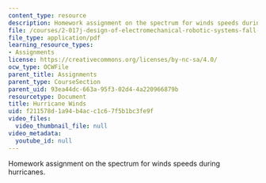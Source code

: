 ```yaml
---
content_type: resource
description: Homework assignment on the spectrum for winds speeds during hurricanes.
file: /courses/2-017j-design-of-electromechanical-robotic-systems-fall-2009/f211578d1a94b4acc1c67f5b1bc3fe9f_MIT2_017JF09_p21.pdf
file_type: application/pdf
learning_resource_types:
- Assignments
license: https://creativecommons.org/licenses/by-nc-sa/4.0/
ocw_type: OCWFile
parent_title: Assignments
parent_type: CourseSection
parent_uid: 93ea44dc-663a-95f3-02d4-4a220966879b
resourcetype: Document
title: Hurricane Winds
uid: f211578d-1a94-b4ac-c1c6-7f5b1bc3fe9f
video_files:
  video_thumbnail_file: null
video_metadata:
  youtube_id: null
---
```

Homework assignment on the spectrum for winds speeds during hurricanes.